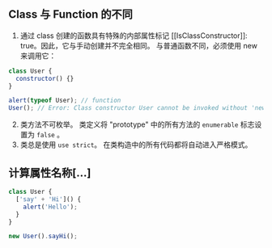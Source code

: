 ## Class 与 Function 的不同

1. 通过 class 创建的函数具有特殊的内部属性标记 [[IsClassConstructor]]: true。因此，它与手动创建并不完全相同。 与普通函数不同，必须使用 new 来调用它：

```js {.line-numbers}
class User {
  constructor() {}
}

alert(typeof User); // function
User(); // Error: Class constructor User cannot be invoked without 'new'
```

2. 类方法不可枚举。 类定义将 "prototype" 中的所有方法的 `enumerable` 标志设置为 `false` 。
3. 类总是使用 `use strict`。 在类构造中的所有代码都将自动进入严格模式。

## 计算属性名称[…]

```js {.line-numbers}
class User {
  ['say' + 'Hi']() {
    alert('Hello');
  }
}

new User().sayHi();
```
